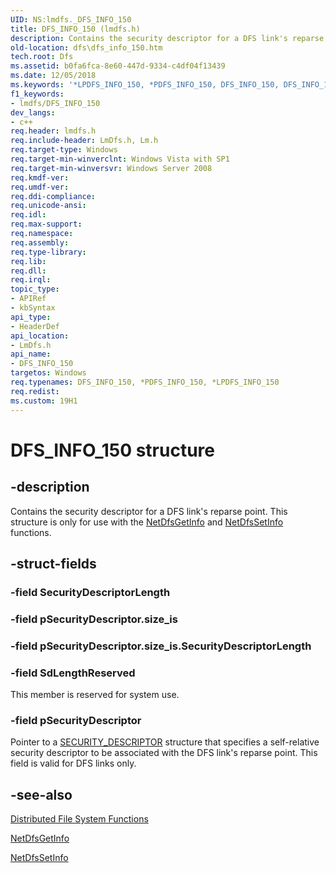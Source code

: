 ```yaml
---
UID: NS:lmdfs._DFS_INFO_150
title: DFS_INFO_150 (lmdfs.h)
description: Contains the security descriptor for a DFS link's reparse point.
old-location: dfs\dfs_info_150.htm
tech.root: Dfs
ms.assetid: b0fa6fca-8e60-447d-9334-c4df04f13439
ms.date: 12/05/2018
ms.keywords: '*LPDFS_INFO_150, *PDFS_INFO_150, DFS_INFO_150, DFS_INFO_150 structure [Distributed File System], PDFS_INFO_150, PDFS_INFO_150 structure pointer [Distributed File System], dfs.dfs_info_150, fs.dfs_info_150, lmdfs/DFS_INFO_150, lmdfs/PDFS_INFO_150'
f1_keywords:
- lmdfs/DFS_INFO_150
dev_langs:
- c++
req.header: lmdfs.h
req.include-header: LmDfs.h, Lm.h
req.target-type: Windows
req.target-min-winverclnt: Windows Vista with SP1
req.target-min-winversvr: Windows Server 2008
req.kmdf-ver: 
req.umdf-ver: 
req.ddi-compliance: 
req.unicode-ansi: 
req.idl: 
req.max-support: 
req.namespace: 
req.assembly: 
req.type-library: 
req.lib: 
req.dll: 
req.irql: 
topic_type:
- APIRef
- kbSyntax
api_type:
- HeaderDef
api_location:
- LmDfs.h
api_name:
- DFS_INFO_150
targetos: Windows
req.typenames: DFS_INFO_150, *PDFS_INFO_150, *LPDFS_INFO_150
req.redist: 
ms.custom: 19H1
---
```


# DFS_INFO_150 structure


## -description


Contains the security descriptor for a DFS link's reparse point. This structure is only for 
     use with the <a href="https://docs.microsoft.com/previous-versions/windows/desktop/api/lmdfs/nf-lmdfs-netdfsgetinfo">NetDfsGetInfo</a> and 
     <a href="https://docs.microsoft.com/previous-versions/windows/desktop/api/lmdfs/nf-lmdfs-netdfssetinfo">NetDfsSetInfo</a> functions.


## -struct-fields




### -field SecurityDescriptorLength

 


### -field pSecurityDescriptor.size_is

 


### -field pSecurityDescriptor.size_is.SecurityDescriptorLength

 


### -field SdLengthReserved

This member is reserved for system use.


### -field pSecurityDescriptor

Pointer to a  <a href="https://docs.microsoft.com/windows/desktop/api/winnt/ns-winnt-security_descriptor">SECURITY_DESCRIPTOR</a> 
      structure that specifies a self-relative security descriptor to be associated with the DFS link's reparse 
      point. This field is valid for DFS links only.


## -see-also




<a href="https://docs.microsoft.com/previous-versions/windows/desktop/dfs/distributed-file-system-dfs-functions">Distributed File System Functions</a>



<a href="https://docs.microsoft.com/previous-versions/windows/desktop/api/lmdfs/nf-lmdfs-netdfsgetinfo">NetDfsGetInfo</a>



<a href="https://docs.microsoft.com/previous-versions/windows/desktop/api/lmdfs/nf-lmdfs-netdfssetinfo">NetDfsSetInfo</a>
 

 

